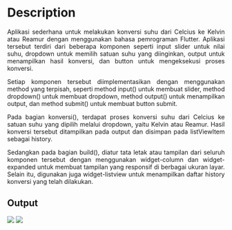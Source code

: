 # Description
<div align="justify">
Aplikasi sederhana untuk melakukan konversi suhu dari Celcius ke Kelvin atau Reamur dengan menggunakan bahasa pemrograman Flutter. Aplikasi tersebut terdiri dari beberapa komponen seperti input slider untuk nilai suhu, dropdown untuk memilih satuan suhu yang diinginkan, output untuk menampilkan hasil konversi, dan button untuk mengeksekusi proses konversi.

Setiap komponen tersebut diimplementasikan dengan menggunakan method yang terpisah, seperti method input() untuk membuat slider, method dropdown() untuk membuat dropdown, method output() untuk menampilkan output, dan method submit() untuk membuat button submit.

Pada bagian konversi(), terdapat proses konversi suhu dari Celcius ke satuan suhu yang dipilih melalui dropdown, yaitu Kelvin atau Reamur. Hasil konversi tersebut ditampilkan pada output dan disimpan pada listViewItem sebagai history.

Sedangkan pada bagian build(), diatur tata letak atau tampilan dari seluruh komponen tersebut dengan menggunakan widget-column dan widget-expanded untuk membuat tampilan yang responsif di berbagai ukuran layar. Selain itu, digunakan juga widget-listview untuk menampilkan daftar history konversi yang telah dilakukan.
</div>

## Output
<img src="Screenshot_2022-11-15-10-00-26-50_5e4fa6cf7995f761a84f80f1d1a4721d.jpg">
<img src="Screenshot_2022-11-15-10-01-15-32_5e4fa6cf7995f761a84f80f1d1a4721d.jpg">
